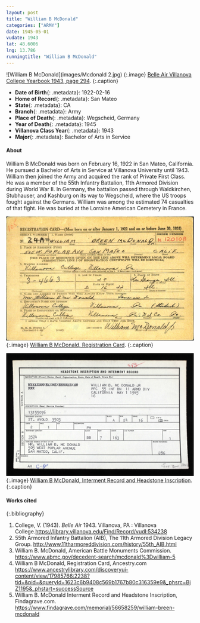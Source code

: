 ```yaml
---
layout: post
title: "William B McDonald"
categories: ["ARMY"]
date: 1945-05-01
vudate: 1943
lat: 48.6006
lng: 13.786
runningtitle: "William B McDonald"
---
```

![William B McDonald](images/Mcdonald 2.jpg)
   {:.image}
[Belle Air Villanova College Yearbook 1943, page 294](https://library.villanova.edu/Find/Record/vudl:534238).
   {:.caption}

* **Date of Birth**{: .metadata}: 1922-02-16
* **Home of Record**{: .metadata}: San Mateo
* **State**{: .metadata}: CA
* **Branch**{: .metadata}: Army
* **Place of Death**{: .metadata}: Wegscheid, Germany
* **Year of Death**{: .metadata}: 1945
* **Villanova Class Year**{: .metadata}: 1943
* **Major**{: .metadata}: Bachelor of Arts in Service

#### About

William B McDonald was born on February 16, 1922 in San Mateo, California. He pursued a Bachelor of Arts in Service at Villanova University until 1943. William then joined the Army and acquired the rank of Private First Class. He was a member of the 55th Infantry Battalion, 11th Armored Division during World War II. In Germany, the battalion passed through Waldkirchen, Stubhauser, and Kashburg on its way to Wegscheid, where the US troops fought against the Germans. William was among the estimated 74 casualties of that fight. He was buried at the Lorraine American Cemetery in France.

![William B McDonald, Registration Card](images/mcdonald2.jpg)
   {:.image}
[William B McDonald, Registration Card](https://www.ancestrylibrary.com/discoveryui-content/view/17985766:2238?tid=&pid=&queryId=1623c6b9408c569b1767b80c316359e9&_phsrc=BjZ1195&_phstart=successSource).
   {:.caption}

![William B McDonald, Interment Record and Headstone Inscription](images/mcdonald3.jpg)
   {:.image}
[William B McDonald, Interment Record and Headstone Inscription](https://www.findagrave.com/memorial/56658259/william-breen-mcdonald).
   {:.caption}



#### Works cited

{:.bibliography}
1. College, V. (1943). _Belle Air_ 1943. Villanova, PA : Villanova College.<https://library.villanova.edu/Find/Record/vudl:534238>
2. 55th Armored Infantry Battalion (AIB), The 11th Armored Division Legacy Group. <http://www.11tharmoreddivision.com/history/55th_AIB.html>
3. William B. McDonald, American Battle Monuments Commission. <https://www.abmc.gov/decedent-search/mcdonald%3Dwilliam-5>
4. William B McDonald, Registration Card, Ancestry.com <https://www.ancestrylibrary.com/discoveryui-content/view/17985766:2238?tid=&pid=&queryId=1623c6b9408c569b1767b80c316359e9&_phsrc=BjZ1195&_phstart=successSource>
5. William B. McDonald Interment Record and Headstone Inscription, Findagrave.com. <https://www.findagrave.com/memorial/56658259/william-breen-mcdonald>
